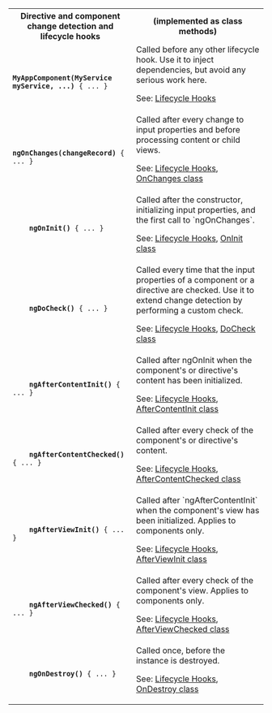 <table id="lifecycle-hooks">

<tr>
  <th>Directive and component change detection and lifecycle hooks</th>
  <th markdown="1">
  (implemented as class methods)
  </th>
</tr>

<tr>
  <td class="nowrap"><code class="prettyprint lang-dart">
    <b>MyAppComponent(MyService myService, ...)</b> { ... }
  </code></td>
  <td markdown="1">
Called before any other lifecycle hook. Use it to inject dependencies, but avoid any serious work here.

See: [Lifecycle Hooks](/angular/guide/lifecycle-hooks)

  </td>
</tr>

<tr>
  <td class="nowrap"><code class="prettyprint lang-dart">
    <b>ngOnChanges(changeRecord)</b> { ... }
  </code></td>
  <td markdown="1">
Called after every change to input properties and before processing content or child views.

See: [Lifecycle Hooks](/angular/guide/lifecycle-hooks),
[OnChanges class](/api/angular2/angular2/OnChanges-class)

  </td>
</tr>

<tr>
  <td class="nowrap"><code class="prettyprint lang-dart">
    <b>ngOnInit()</b> { ... }
  </code></td>
  <td markdown="1">
Called after the constructor, initializing input properties, and the first call to `ngOnChanges`.

See: [Lifecycle Hooks](/angular/guide/lifecycle-hooks),
[OnInit class](/api/angular2/angular2/OnInit-class)

  </td>
</tr>

<tr>
  <td class="nowrap"><code class="prettyprint lang-dart">
    <b>ngDoCheck()</b> { ... }
  </code></td>
  <td markdown="1">
Called every time that the input properties of a component or a directive are checked. Use it to extend change detection by performing a custom check.

See: [Lifecycle Hooks](/angular/guide/lifecycle-hooks),
[DoCheck class](/api/angular2/angular2/DoCheck-class)

  </td>
</tr>

<tr>
  <td class="nowrap"><code class="prettyprint lang-dart">
    <b>ngAfterContentInit()</b> { ... }
  </code></td>
  <td markdown="1">
Called after ngOnInit when the component's or directive's content has been initialized.

See: [Lifecycle Hooks](/angular/guide/lifecycle-hooks),
[AfterContentInit class](/api/angular2/angular2/AfterContentInit-class)

  </td>
</tr>

<tr>
  <td class="nowrap"><code class="prettyprint lang-dart">
    <b>ngAfterContentChecked()</b> { ... }
  </code></td>
  <td markdown="1">
Called after every check of the component's or directive's content.

See: [Lifecycle Hooks](/angular/guide/lifecycle-hooks),
[AfterContentChecked class](/api/angular2/angular2/AfterContentChecked-class)

  </td>
</tr>

<tr>
  <td class="nowrap"><code class="prettyprint lang-dart">
    <b>ngAfterViewInit()</b> { ... }
  </code></td>
  <td markdown="1">
Called after `ngAfterContentInit` when the component's view has been initialized. Applies to components only.

See: [Lifecycle Hooks](/angular/guide/lifecycle-hooks),
[AfterViewInit class](/api/angular2/angular2/AfterViewInit-class)

  </td>
</tr>

<tr>
  <td class="nowrap"><code class="prettyprint lang-dart">
    <b>ngAfterViewChecked()</b> { ... }
  </code></td>
  <td markdown="1">
Called after every check of the component's view. Applies to components only.

See: [Lifecycle Hooks](/angular/guide/lifecycle-hooks),
[AfterViewChecked class](/api/angular2/angular2/AfterViewChecked-class)

  </td>
</tr>

<tr>
  <td class="nowrap"><code class="prettyprint lang-dart">
    <b>ngOnDestroy()</b> { ... }
  </code></td>
  <td markdown="1">
Called once, before the instance is destroyed.

See: [Lifecycle Hooks](/angular/guide/lifecycle-hooks),
[OnDestroy class](/api/angular2/angular2/OnDestroy-class)
  </td>
</tr>

</table>
